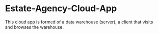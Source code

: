 # Estate-Agency-Cloud-App
This cloud app is formed of a data warehouse (server), a client that visits and browses the warehouse. 
